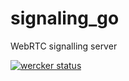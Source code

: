 signaling_go
============

WebRTC signalling server 

[![wercker status](https://app.wercker.com/status/da7fff21583396fa580198d962d7c14f/m "wercker status")](https://app.wercker.com/project/bykey/da7fff21583396fa580198d962d7c14f)
